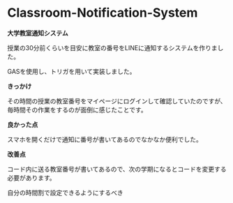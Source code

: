 # Classroom-Notification-System
**大学教室通知システム**

授業の30分前くらいを目安に教室の番号をLINEに通知するシステムを作りました。

GASを使用し、トリガを用いて実装しました。

**きっかけ**

その時間の授業の教室番号をマイページにログインして確認していたのですが、毎時間その作業をするのが面倒に感じたことです。

**良かった点**

スマホを開くだけで通知に番号が書いてあるのでなかなか便利でした。

**改善点**

コード内に送る教室番号が書いてあるので、次の学期になるとコードを変更する必要があります。

自分の時間割で設定できるようにするべき
